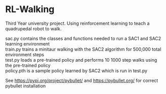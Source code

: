 # RL-Walking
Third Year university project. Using reinforcement learning to teach a quadrupedal robot to walk.

sac.py contains the classes and functions needed to run a SAC1 and SAC2 learning environment<br>
train.py trains a minitaur walking with the SAC2 algorithm for 500,000 total environment steps<br>
test.py loads a pre-trained policy and performs 10 1000 step walks using the pre-trained policy<br>
policy.pth is a sample policy learned by SAC2 which is run in test.py

See https://pypi.org/project/pybullet/ and https://pybullet.org/ for correct pybullet installation
